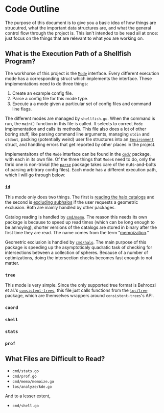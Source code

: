 # Code Outline

The purpose of this document is to give you a basic idea of how things are strucutred,
what the important data structures are, and what the general control flow through the
project is. This isn't intended to be read all at once: just focus on the things that
are relevant to what you are working on.

## What is the Execution Path of a Shellfish Program?

The workhorse of this project is the
[`Mode`](https://github.com/phil-mansfield/shellfish/blob/master/cmd/cmd.go#L29) interface.
Every different execution mode has a corresponding struct which implements the interface.
These implementations need to do three things:

1. Create an example config file.
2. Parse a config file for this mode type.
3. Execute a a mode given a particular set of config files and command line flags.

The different modes are managed by `shellfish.go`. When the command is run, the
`main()` function in this file is called. It selects to correct `Mode` implementation
and calls its methods. This file also does a lot of other boring stuff, like parsing
command line arguments, managing `stdin` and `stdout`, packing (potentially weird)
user file structures into an [`Environment`](https://github.com/phil-mansfield/shellfish/blob/master/cmd/env/env.go#L32)
struct, and handling errors that get reported by other places in the project.

Implementaitons of the `Mode` interface can be found in the [`cmd/`](https://github.com/phil-mansfield/shellfish/tree/master/cmd)
package, with each in its own file. Of the three things that `Mode`s need to do,
only the thrid one is non-trivial (the [`parse`](https://github.com/phil-mansfield/shellfish/tree/master/parse)
package takes care of the nuts-and-bolts of parsing arbitrary config files). Each mode
has a different execution path, which I will go through below:

### `id`

This mode only does two things. The first is [reading the halo catalogs](https://github.com/phil-mansfield/shellfish/blob/master/cmd/id.go#L207) and the
second is [excluding subhalos](https://github.com/phil-mansfield/shellfish/blob/master/cmd/id.go#L255)
if the user requests a geometric exclusion. Both are mainly handled by other packages.

Catalog reading is handled by [`cmd/memo`](https://github.com/phil-mansfield/shellfish/tree/master/cmd/memo).
The reason this needs its own package is because to speed up read times (which can be
long enough to be annoying), shorter versions of the catalogs are stored in binary
after the first time they are read. The name comes from the term
"[memoization](https://en.wikipedia.org/wiki/Memoization)."

Geometric exclusion is handled by [`cmd/halo`](https://github.com/phil-mansfield/shellfish/tree/master/cmd/halo).
The main purpose of this package is speeding up the asymptoticaly quadratic task of checking for intersections
between a collection of spheres. Because of a number of optimizations, doing the intersection checks becomes
fast enough to not matter.

### `tree`

This mode is very simple. Since the only supported tree format is Behroozi et al.'s
[`consistent-trees`](https://bitbucket.org/pbehroozi/consistent-trees),
this file just calls functions from the
[`los/tree`](https://github.com/phil-mansfield/shellfish/tree/master/los/tree)
package, which are themselves wrappers around `consistent-trees`'s API.

### `coord`

### `shell`

### `stats`

### `prof`

## What Files are Difficult to Read?

- `cmd/stats.go`
- `cmd/prof.go`
- `cmd/memo/memoize.go`
- `los/analyze/kde.go`

And to a lesser extent,

- `cmd/shell.go`

